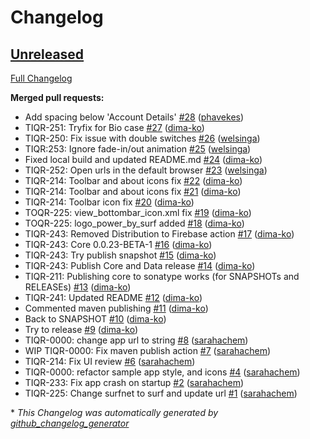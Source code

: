 # Changelog

## [Unreleased](https://github.com/SURFnet/tiqr-app-core-android/tree/HEAD)

[Full Changelog](https://github.com/SURFnet/tiqr-app-core-android/compare/0c752d6ff42b85bea1eba5f38b918bf68aa35876...HEAD)

**Merged pull requests:**

- Add spacing below 'Account Details' [\#28](https://github.com/SURFnet/tiqr-app-core-android/pull/28) ([phavekes](https://github.com/phavekes))
- TIQR-251: Tryfix for Bio case [\#27](https://github.com/SURFnet/tiqr-app-core-android/pull/27) ([dima-ko](https://github.com/dima-ko))
- TIQR-250: Fix issue with double switches [\#26](https://github.com/SURFnet/tiqr-app-core-android/pull/26) ([welsinga](https://github.com/welsinga))
- TIQR:253: Ignore fade-in/out animation [\#25](https://github.com/SURFnet/tiqr-app-core-android/pull/25) ([welsinga](https://github.com/welsinga))
- Fixed local build and updated README.md [\#24](https://github.com/SURFnet/tiqr-app-core-android/pull/24) ([dima-ko](https://github.com/dima-ko))
- TIQR-252: Open urls in the default browser [\#23](https://github.com/SURFnet/tiqr-app-core-android/pull/23) ([welsinga](https://github.com/welsinga))
- TIQR-214: Toolbar and about icons fix [\#22](https://github.com/SURFnet/tiqr-app-core-android/pull/22) ([dima-ko](https://github.com/dima-ko))
- TIQR-214: Toolbar and about icons fix [\#21](https://github.com/SURFnet/tiqr-app-core-android/pull/21) ([dima-ko](https://github.com/dima-ko))
- TIQR-214: Toolbar icon fix [\#20](https://github.com/SURFnet/tiqr-app-core-android/pull/20) ([dima-ko](https://github.com/dima-ko))
- TOQR-225: view\_bottombar\_icon.xml fix [\#19](https://github.com/SURFnet/tiqr-app-core-android/pull/19) ([dima-ko](https://github.com/dima-ko))
- TOQR-225: logo\_power\_by\_surf added [\#18](https://github.com/SURFnet/tiqr-app-core-android/pull/18) ([dima-ko](https://github.com/dima-ko))
- TIQR-243: Removed Distribution to Firebase action [\#17](https://github.com/SURFnet/tiqr-app-core-android/pull/17) ([dima-ko](https://github.com/dima-ko))
- TIQR-243: Core 0.0.23-BETA-1 [\#16](https://github.com/SURFnet/tiqr-app-core-android/pull/16) ([dima-ko](https://github.com/dima-ko))
- TIQR-243: Try publish snapshot [\#15](https://github.com/SURFnet/tiqr-app-core-android/pull/15) ([dima-ko](https://github.com/dima-ko))
- TIQR-243: Publish Core and Data release [\#14](https://github.com/SURFnet/tiqr-app-core-android/pull/14) ([dima-ko](https://github.com/dima-ko))
- TIQR-211: Publishing core to sonatype works \(for SNAPSHOTs and RELEASEs\) [\#13](https://github.com/SURFnet/tiqr-app-core-android/pull/13) ([dima-ko](https://github.com/dima-ko))
- TIQR-241: Updated README [\#12](https://github.com/SURFnet/tiqr-app-core-android/pull/12) ([dima-ko](https://github.com/dima-ko))
- Commented maven publishing [\#11](https://github.com/SURFnet/tiqr-app-core-android/pull/11) ([dima-ko](https://github.com/dima-ko))
- Back to SNAPSHOT [\#10](https://github.com/SURFnet/tiqr-app-core-android/pull/10) ([dima-ko](https://github.com/dima-ko))
- Try to release [\#9](https://github.com/SURFnet/tiqr-app-core-android/pull/9) ([dima-ko](https://github.com/dima-ko))
- TIQR-0000: change app url to string [\#8](https://github.com/SURFnet/tiqr-app-core-android/pull/8) ([sarahachem](https://github.com/sarahachem))
- WIP TIQR-0000: Fix maven publish action [\#7](https://github.com/SURFnet/tiqr-app-core-android/pull/7) ([sarahachem](https://github.com/sarahachem))
- TIQR-214: Fix UI review [\#6](https://github.com/SURFnet/tiqr-app-core-android/pull/6) ([sarahachem](https://github.com/sarahachem))
- TIQR-0000:  refactor sample app style, and icons [\#4](https://github.com/SURFnet/tiqr-app-core-android/pull/4) ([sarahachem](https://github.com/sarahachem))
- TIQR-233: Fix app crash on startup [\#2](https://github.com/SURFnet/tiqr-app-core-android/pull/2) ([sarahachem](https://github.com/sarahachem))
- TIQR-225: Change surfnet to surf and update url [\#1](https://github.com/SURFnet/tiqr-app-core-android/pull/1) ([sarahachem](https://github.com/sarahachem))



\* *This Changelog was automatically generated by [github_changelog_generator](https://github.com/github-changelog-generator/github-changelog-generator)*
